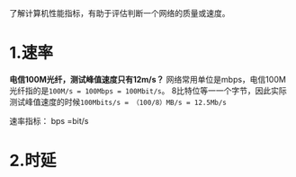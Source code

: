 了解计算机性能指标，有助于评估判断一个网络的质量或速度。

# 1.速率
**电信100M光纤，测试峰值速度只有12m/s？**
网络常用单位是mbps，电信100M光纤指的是`100M/s = 100Mbps = 100Mbit/s`。
8比特位等一一个字节，因此实际测试峰值速度的时候`100Mbits/s = （100/8）MB/s = 12.5Mb/s`

速率指标： bps =bit/s

# 2.时延